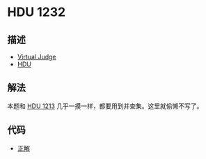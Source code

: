 # HDU 1232

## 描述

- [Virtual Judge](https://vjudge.net/problem/HDU-1232)
- [HDU](http://acm.hdu.edu.cn/showproblem.php?pid=1232)

## 解法

本题和 [HDU 1213](/HDU/1213/chinese.md) 几乎一摸一样，都要用到并查集。这里就偷懒不写了。

## 代码

- [正解](HDU.1232.0.cpp)
